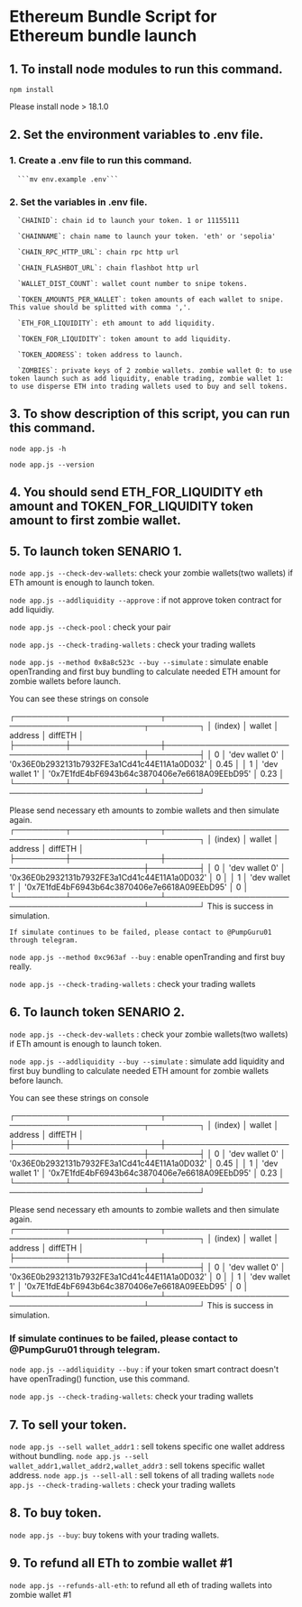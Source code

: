 # Ethereum Bundle Script for Ethereum bundle launch



## 1. To install node modules to run this command.

   ```npm install```

   Please install node > 18.1.0

## 2. Set the environment variables to .env file.

   ### 1. Create a .env file to run this command.

      ```mv env.example .env```

   ### 2. Set the variables in .env file.

      `CHAINID`: chain id to launch your token. 1 or 11155111

      `CHAINNAME`: chain name to launch your token. 'eth' or 'sepolia'

      `CHAIN_RPC_HTTP_URL`: chain rpc http url

      `CHAIN_FLASHBOT_URL`: chain flashbot http url

      `WALLET_DIST_COUNT`: wallet count number to snipe tokens.

      `TOKEN_AMOUNTS_PER_WALLET`: token amounts of each wallet to snipe. This value should be splitted with comma ','.

      `ETH_FOR_LIQUIDITY`: eth amount to add liquidity.

      `TOKEN_FOR_LIQUIDITY`: token amount to add liquidity.

      `TOKEN_ADDRESS`: token address to launch.

      `ZOMBIES`: private keys of 2 zombie wallets. zombie wallet 0: to use token launch such as add liquidity, enable trading, zombie wallet 1: to use disperse ETH into trading wallets used to buy and sell tokens.

## 3. To show description of this script, you can run this command.

   ```node app.js -h```

   ```node app.js --version```

## 4. You should send ETH_FOR_LIQUIDITY eth amount and TOKEN_FOR_LIQUIDITY token amount to first zombie wallet.

## 5. To launch token SENARIO 1.

   ```node app.js --check-dev-wallets```: check your zombie wallets(two wallets) if ETh amount is enough to launch token.

   ```node app.js --addliquidity --approve``` : if not approve token contract for add liquidiy.

   ```node app.js --check-pool``` : check your pair

   ```node app.js --check-trading-wallets``` : check your trading wallets

   ```node app.js --method 0x8a8c523c --buy --simulate``` : simulate enable openTranding and first buy bundling to calculate needed ETH amount for zombie wallets before launch.

   You can see these strings on console

   ┌─────────┬────────────────┬──────────────────────────────────────────────┬─────────┐
   │ (index) │ wallet         │ address                                      │ diffETH │
   ├─────────┼────────────────┼──────────────────────────────────────────────┼─────────┤
   │ 0       │ 'dev wallet 0' │ '0x36E0b2932131b7932FE3a1Cd41c44E11A1a0D032' │ 0.45    │
   │ 1       │ 'dev wallet 1' │ '0x7E1fdE4bF6943b64c3870406e7e6618A09EEbD95' │ 0.23    │
   └─────────┴────────────────┴──────────────────────────────────────────────┴─────────┘

   Please send necessary eth amounts to zombie wallets and then simulate again.
   ┌─────────┬────────────────┬──────────────────────────────────────────────┬─────────┐
   │ (index) │ wallet         │ address                                      │ diffETH │
   ├─────────┼────────────────┼──────────────────────────────────────────────┼─────────┤
   │ 0       │ 'dev wallet 0' │ '0x36E0b2932131b7932FE3a1Cd41c44E11A1a0D032' │ 0       │
   │ 1       │ 'dev wallet 1' │ '0x7E1fdE4bF6943b64c3870406e7e6618A09EEbD95' │ 0       │
   └─────────┴────────────────┴──────────────────────────────────────────────┴─────────┘
   This is success in simulation.

   `If simulate continues to be failed, please contact to @PumpGuru01 through telegram.`

   ```node app.js --method 0xc963af --buy``` : enable openTranding and first buy really.

   ```node app.js --check-trading-wallets``` : check your trading wallets

## 6. To launch token SENARIO 2.

   ```node app.js --check-dev-wallets``` : check your zombie wallets(two wallets) if ETh amount is enough to launch token.

   ```node app.js --addliquidity --buy --simulate``` : simulate add liquidity and first buy bundling to calculate needed ETH amount for zombie wallets before launch.

   You can see these strings on console

   ┌─────────┬────────────────┬──────────────────────────────────────────────┬─────────┐
   │ (index) │ wallet         │ address                                      │ diffETH │
   ├─────────┼────────────────┼──────────────────────────────────────────────┼─────────┤
   │ 0       │ 'dev wallet 0' │ '0x36E0b2932131b7932FE3a1Cd41c44E11A1a0D032' │ 0.45    │
   │ 1       │ 'dev wallet 1' │ '0x7E1fdE4bF6943b64c3870406e7e6618A09EEbD95' │ 0.23    │
   └─────────┴────────────────┴──────────────────────────────────────────────┴─────────┘

   Please send necessary eth amounts to zombie wallets and then simulate again.
   ┌─────────┬────────────────┬──────────────────────────────────────────────┬─────────┐
   │ (index) │ wallet         │ address                                      │ diffETH │
   ├─────────┼────────────────┼──────────────────────────────────────────────┼─────────┤
   │ 0       │ 'dev wallet 0' │ '0x36E0b2932131b7932FE3a1Cd41c44E11A1a0D032' │ 0       │
   │ 1       │ 'dev wallet 1' │ '0x7E1fdE4bF6943b64c3870406e7e6618A09EEbD95' │ 0       │
   └─────────┴────────────────┴──────────────────────────────────────────────┴─────────┘
   This is success in simulation.

   ### If simulate continues to be failed, please contact to @PumpGuru01 through telegram.

   ```node app.js --addliquidity --buy``` : if your token smart contract doesn't have openTrading() function, use this command.

   ```node app.js --check-trading-wallets```: check your trading wallets

## 7. To sell your token.

   ```node app.js --sell wallet_addr1``` : sell tokens specific one wallet address without bundling.
   ```node app.js --sell wallet_addr1,wallet_addr2,wallet_addr3``` : sell tokens specific wallet address.
   ```node app.js --sell-all``` : sell tokens of all trading wallets
   ```node app.js --check-trading-wallets``` : check your trading wallets

## 8. To buy token.

   ```node app.js --buy```: buy tokens with your trading wallets.

## 9. To refund all ETh to zombie wallet #1

   ```node app.js --refunds-all-eth```: to refund all eth of trading wallets into zombie wallet #1

